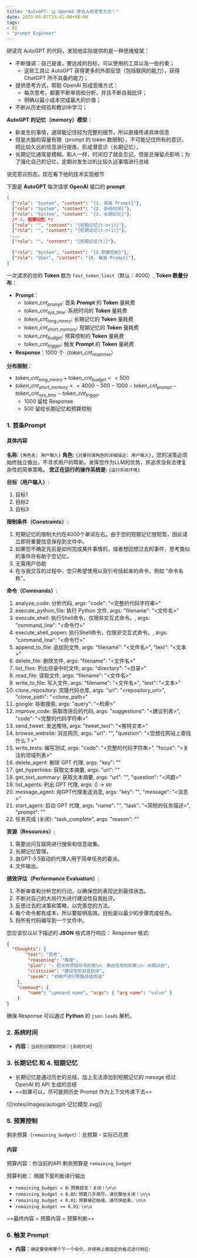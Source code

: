```yaml
---
title: "AutoGPT: 让 OpenAI 学会人的思考方式！"
date: 2023-05-07T23:41:00+08:00
tags:
- AI
- "prompt Engineer"
---
```


研读完 AutoGPT 的代码，发现他实际提供的是一种思维框架：

- 不断强调：自己是谁，要达成的目标，可以使用的工具以及一些约束；
	- 这些工具让 AutoGPT 获得更多的外部反馈（包括联网的能力），获得 ChatGPT 所不具备的能力；
- 提供思考方式，帮助 OpenAI 形成思维方式：
	- 每次思考，都要不断审视和分析，并且不断自我批评；
	- 明确以最小成本完成最大的价值；
- 不断从历史经验和教训中学习；

**AutoGPT 的记忆（memory）模型**：
- 新发生的事情，通常能记住较为完整的细节，所以直接传递具体信息
- 但是大脑的容量有限（prompt 的 token 数限制），不可能记住所有的意识，把比较久远的信息进行提炼，形成潜意识（长期记忆），
- 长期记忆通常是模糊，和人一样，时间旧了就会忘记，但是总保留点影响；为了强化自己的记忆，定期对发生过的比较久远事情进行总结

说完意识形态，现在看下他的技术实现细节

下面是 **AutoGPT** 每次请求 **OpenAI** 接口的 **prompt**

```json
[
  {"role": "System", "content": "{1. 首条 Prompt}"},
  {"role": "System", "content": "{2. 系统时间}"},
  {"role": "System", "content": "{3. 长期记忆}"},
  /* 4. 短期记忆 */
  {"role": "", "content": "{短期记忆(t-n+1)}"},
  {"role": "", "content": "{短期记忆(t-n+1)}"},
  ...
  {"role": "", "content": "{短期记忆(t)}"},
  
  {"role": "System", "content": "{5.预算控制}"},  
  {"role": "User", "content": "{6. 触发 Prompt}"},
]
```

一次请求的总的 **Token** 数为 `fast_token_limit`（默认：4000）, **Token 数量分布**：
- **Prompt**：
	- $token\_cnt_{prompt}$: 首条 **Prompt** 的 **Token** 量耗费
	- $token\_cnt_{sys\_time}$: 系统时间的 **Token** 量耗费
	- $token\_cnt_{long\_meory}$: 长期记忆的 **Token** 量耗费
	- $token\_cnt_{short\_memory}$: 短期记忆的 **Token** 量耗费
	- $token\_cnt_{budget}$: 预算控制的 **Token** 量耗费
	- $token\_cnt_{trigger}$: 触发 **Prompt** 的 **Token** 量耗费
- **Response**：1000 个（$token\_cnt_{response}$）

**分布限制**：
- $token\_cnt_{long\_meory} + token\_cnt_{budget} <= 500$ 
- $token\_cnt_{short\_memory} <= 4000 - 500 - 1000 - token\_cnt_{prompt} -token\_cnt_{sys\_time} - token\_cnt_{trigger}$
	- 1000 留给 Response
	- 500 留给长期记忆和预算控制

### 1. 首条Prompt

#### 具体内容 

**名称**:  `{角色名: 用户输入}`
**角色**:  `{对要扮演角色的详细描述: 用户输入}`，您的决策必须始终独立做出，不寻求用户的帮助。发挥您作为LLM的优势，并追求没有法律复杂性的简单策略。 
**您正在运行的操作系统是**: `{运行系统环境}`

**目标（用户输入）**:
1. 目标1
2. 目标2
3. 目标3

**限制条件（Constraints）**:
1. 短期记忆的限制大约在4000个单词左右。由于您的短期记忆很短暂，因此请立即将重要信息保存到文件中。 
2. 如果您不确定先前是如何完成某件事情的，或者想回想过去的事件，思考类似的事件将有助于您记忆。
3. 无需用户协助 
4. 在与我交互的过程中，您只希望使用以双引号括起来的命令，例如 "命令名称"。

**命令（Commands）**: 
1. analyze_code: 分析代码, args: "code": "<完整的代码字符串>" 
2. execute_python_file: 执行 Python 文件, args: "filename": "<文件名>" 
3. execute_shell: 执行Shell命令，仅限非交互式命令。, args: "command_line": "<命令行>"
4. execute_shell_popen: 执行Shell命令，仅限非交互式命令。, args: "command_line": "<命令行>" 
5. append_to_file: 追加到文件, args: "filename": "<文件名>", "text": "<文本>" 
6. delete_file: 删除文件, args: "filename": "<文件名>" 
7. list_files: 列出目录中的文件, args: "directory": "<目录>"
8. read_file: 读取文件, args: "filename": "<文件名>" 
9. write_to_file: 写入文件, args: "filename": "<文件名>", "text": "<文本>" 
10. clone_repository: 克隆代码仓库, args: "url": "<repository_url>", "clone_path": "<clone_path>"
11. google: 谷歌搜索, args: "query": "<检索>"
12. improve_code: 获取改进后的代码, args: "suggestions": "<建议列表>", "code": "<完整的代码字符串>" 
13. send_tweet: 发送推特, args: "tweet_text": "<推特文本>" 
14. browse_website: 浏览网页, args: "url": "<url>", "question": "<您想在网站上查找什么？>" 
15. write_tests: 编写测试, args: "code": "<完整的代码字符串>", "focus": "<关注的领域列表>" 
16. delete_agent: 删除 GPT 代理, args: "key": "<key>" 
17. get_hyperlinks: 获取文本摘要, args: "url": "<url>" 
18. get_text_summary: 获取文本摘要, args: "url": "<url>", "question": "<问题>"
19. list_agents: 列出 GPT 代理, args: () -> str 
20. message_agent: 向GPT代理发送消息, args: "key": "<key>", "message": "<消息>"
21. start_agent: 启动 GPT 代理, args: "name": "<name>", "task": "<简短的任务描述>", "prompt": "<prompt>" 
22. 任务完成 (关闭): "task_complete", args: "reason": "<reason>"

**资源（Resources）**:
  1. 需要访问互联网进行搜索和信息收集。
  2. 长期记忆管理。 
  3. 由GPT-3.5驱动的代理人用于简单任务的委派。 
  4. 文件输出。

**绩效评估（Performance Evaluation）**: 
1. 不断审查和分析您的行动，以确保您的表现达到最佳状态。 
2. 不断对自己的大局行为进行建设性自我批评。 
3. 反思过去的决策和策略，以完善您的方法。 
4. 每个命令都有成本，所以要聪明高效。目标是以最少的步骤完成任务。 
5. 将所有代码编写到一个文件中。

您应该仅以以下描述的 **JSON** 格式进行响应： 
Response 格式:

```json
{
  "thoughts": {
	   "text": "思考",
	    "reasoning": "推理", 
	    "plan": "- 短点的项目符号列表\n- 表达信息的列表\n- 长期计划", 
	    "criticism": "建设性的自我批评", 
	    "speak": "对用户进行思路总结的话" 
	}, 
	"command": { 
		"name": "command name", "args": { "arg name": "value" } 
	} 
}
```

确保 Response 可以通过 **Python** 的 `json.loads` 解析。

### 2. 系统时间

- **内容**：`当前的日期和时间：{系统时间}`

### 3. 长期记忆 和 4. 短期记忆

- 长期记忆是通过历史的总结，加上无法添加到短期记忆的 messge 经过 OpenAI 的 API 生成的总结
- ==如果可以，尽可能把历史 Prompt 作为上下文传递下去==

![[notes/images/autogpt-记忆模型.svg]]

### 5. 预算控制

剩余预算（`remaining_budget`）：总预算 - 实际已花费

#### 内容

预算内容：你当前的API 剩余预算是 `remaining_budget`

预算判断：
根据下面判断进行输出

- `remaining_budget = 0`: `预算超支！关闭！\n\n`
- `remaining_budget < 0.05`: `预算几乎用尽，请优雅地关闭！\n\n`
- `remaining_budget < 0.01`: `预算接近枯竭，请尽快结束。\n\n`
- `remaining_budget >= 0.01`: `\n\n`

==最终内容 = 预算内容 + 预算判断==

### 6. 触发 Prompt

-  **内容**：`确定要使用哪个下一个命令，并使用上面指定的格式进行响应:`


